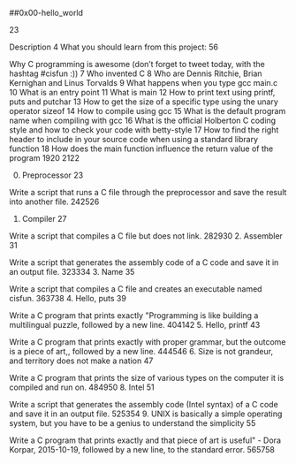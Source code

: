 ##0x00-hello_world

2​3

Description
4 What you should learn from this project: 5​6

Why C programming is awesome (don’t forget to tweet today, with the hashtag #cisfun :)) 7
Who invented C 8
Who are Dennis Ritchie, Brian Kernighan and Linus Torvalds 9
What happens when you type gcc main.c 10
What is an entry point 11
What is main 12
How to print text using printf, puts and putchar 13
How to get the size of a specific type using the unary operator sizeof 14
How to compile using gcc 15
What is the default program name when compiling with gcc 16
What is the official Holberton C coding style and how to check your code with betty-style 17
How to find the right header to include in your source code when using a standard library function 18
How does the main function influence the return value of the program 19​20
21​22

0. Preprocessor
23

Write a script that runs a C file through the preprocessor and save the result into another file. 24​25​26
1. Compiler
27

Write a script that compiles a C file but does not link. 28​29​30
2. Assembler
31

Write a script that generates the assembly code of a C code and save it in an output file. 32​33​34
3. Name
35

Write a script that compiles a C file and creates an executable named cisfun. 36​37​38
4. Hello, puts
39

Write a C program that prints exactly "Programming is like building a multilingual puzzle, followed by a new line. 40​41​42
5. Hello, printf
43

Write a C program that prints exactly with proper grammar, but the outcome is a piece of art,, followed by a new line. 44​45​46
6. Size is not grandeur, and territory does not make a nation
47

Write a C program that prints the size of various types on the computer it is compiled and run on. 48​49​50
8. Intel
51

Write a script that generates the assembly code (Intel syntax) of a C code and save it in an output file. 52​53​54
9. UNIX is basically a simple operating system, but you have to be a genius to understand the simplicity
55

Write a C program that prints exactly and that piece of art is useful" - Dora Korpar, 2015-10-19, followed by a new line, to the standard error. 56​57​58
